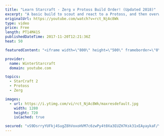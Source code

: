 ```yaml
---
title: "Learn Starcraft - Zerg v Protoss Build Order! (Updated 2018)"
excerpt: "A basic build to scout and react to a Protoss, and then overwhelm them with the swarm! Meant for lower level players looking for direction, not higher level looking for the dankest meta. -- Watch live at https://www.twitch.tv/wintergaming"
originalUrl: https://youtube.com/watch?v=rct_NjAc8Wk
type: video
price: Free
length: PT14M41S
publishedDateTime: 2017-11-20T12:21:36Z
heat: 50

featuredContent: "<iframe width=\"800\" height=\"500\" frameborder=\"0\" src=\"https://www.youtube.com/embed/rct_NjAc8Wk\" allow=\"accelerometer; autoplay; encrypted-media; gyroscope; picture-in-picture\" allowfullscreen></iframe>"

provider:
  name: WinterStarcraft
  domain: youtube.com

topics:
  - StarCraft 2
  - Protoss
  - Zerg

images:
  - url: https://i.ytimg.com/vi/rct_NjAc8Wk/maxresdefault.jpg
    width: 1280
    height: 720
    isCached: true

secured: "vS9DsrryYUFkj4SugZ8hVoxoHVM7c6zwPy4t0Xa3EUZH7Ksk31xEAyaykaF/Y+FfBbDqEQagMmAStoXFUVLClWBeDkmTKHjTFmRMH5XzSuRP7nKoe+vZ7scutp+RuqHtZ9DL7ihDGGNZfW+08ow+Ftew+Ir9zOHfTH3BCLVpKRal4O5npwQ9eQ7JiwZn89dDIzIXH/cm/+yqzCp/TXbkwjgbOxTspSrh1XSaZARrcqDjkP6RtCd1h8vxEPNoOoRWTMtRfcApkCtVhrie0jmA+lO89fj1zBJBg6EDFqyybeCP7FKTglBDa+Fv3jTdizNOkdLdmcJEbfEJN9OszZdXd5qqUSghsGC2lvdrKqFm0VHGY0CDyaah+VPlUr1lh8TJkehSVIDsd6uJq4B5mHq8hu/HZG62zIQRF5GAMY3jirA=;b2Zd1bCBnxOfV8+0+PqJ7A=="
---
```



